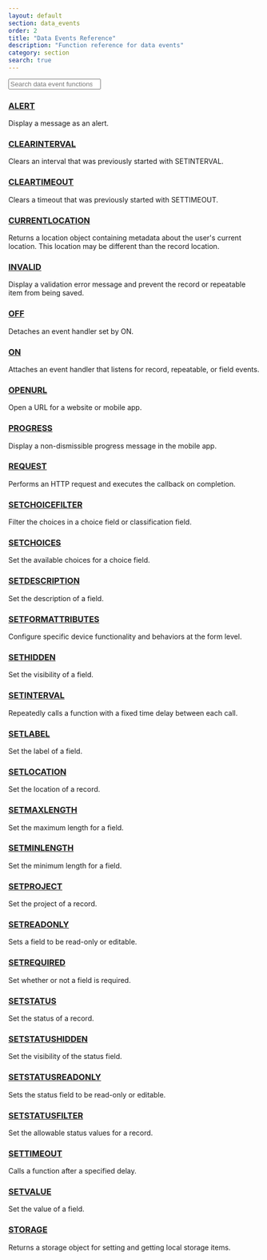 ```yaml
---
layout: default
section: data_events
order: 2
title: "Data Events Reference"
description: "Function reference for data events"
category: section
search: true
---
```


<div class="row">
  <div class="col-xs-12 col-md-4">
    <input type="search" class="form-control search" placeholder="Search data event functions" />
  </div>
</div>

### [ALERT](/data-events/reference/alert/)

Display a message as an alert.

### [CLEARINTERVAL](/data-events/reference/clearinterval/)

Clears an interval that was previously started with SETINTERVAL.

### [CLEARTIMEOUT](/data-events/reference/cleartimeout/)

Clears a timeout that was previously started with SETTIMEOUT.

### [CURRENTLOCATION](/data-events/reference/currentlocation/)

Returns a location object containing metadata about the user's current location. This location may be different than the record location.

### [INVALID](/data-events/reference/invalid/)

Display a validation error message and prevent the record or repeatable item from being saved.

### [OFF](/data-events/reference/off/)

Detaches an event handler set by ON.

### [ON](/data-events/reference/on/)

Attaches an event handler that listens for record, repeatable, or field events.

### [OPENURL](/data-events/reference/openurl/)

Open a URL for a website or mobile app.

### [PROGRESS](/data-events/reference/progress/)

Display a non-dismissible progress message in the mobile app.

### [REQUEST](/data-events/reference/request/)

Performs an HTTP request and executes the callback on completion.

### [SETCHOICEFILTER](/data-events/reference/setchoicefilter/)

Filter the choices in a choice field or classification field.

### [SETCHOICES](/data-events/reference/setchoices/)

Set the available choices for a choice field.

### [SETDESCRIPTION](/data-events/reference/setdescription/)

Set the description of a field.

### [SETFORMATTRIBUTES](/data-events/reference/setformattributes/)

Configure specific device functionality and behaviors at the form level.

### [SETHIDDEN](/data-events/reference/sethidden/)

Set the visibility of a field.

### [SETINTERVAL](/data-events/reference/setinterval/)

Repeatedly calls a function with a fixed time delay between each call.

### [SETLABEL](/data-events/reference/setlabel/)

Set the label of a field.

### [SETLOCATION](/data-events/reference/setlocation/)

Set the location of a record.

### [SETMAXLENGTH](/data-events/reference/setmaxlength/)

Set the maximum length for a field.

### [SETMINLENGTH](/data-events/reference/setminlength/)

Set the minimum length for a field.

### [SETPROJECT](/data-events/reference/setproject/)

Set the project of a record.

### [SETREADONLY](/data-events/reference/setreadonly/)

Sets a field to be read-only or editable.

### [SETREQUIRED](/data-events/reference/setrequired/)

Set whether or not a field is required.

### [SETSTATUS](/data-events/reference/setstatus/)

Set the status of a record.

### [SETSTATUSHIDDEN](/data-events/reference/setstatushidden/)

Set the visibility of the status field.

### [SETSTATUSREADONLY](/data-events/reference/setstatusreadonly/)

Sets the status field to be read-only or editable.

### [SETSTATUSFILTER](/data-events/reference/setstatusfilter/)

Set the allowable status values for a record.

### [SETTIMEOUT](/data-events/reference/settimeout/)

Calls a function after a specified delay.

### [SETVALUE](/data-events/reference/setvalue/)

Set the value of a field.

### [STORAGE](/data-events/reference/storage/)

Returns a storage object for setting and getting local storage items.